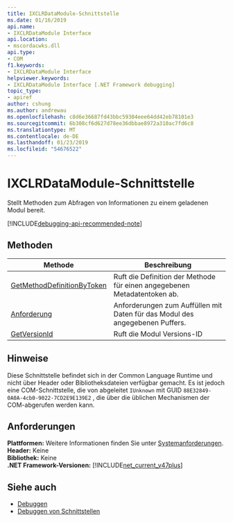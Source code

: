```yaml
---
title: IXCLRDataModule-Schnittstelle
ms.date: 01/16/2019
api.name:
- IXCLRDataModule Interface
api.location:
- mscordacwks.dll
api.type:
- COM
f1.keywords:
- IXCLRDataModule Interface
helpviewer.keywords:
- IXCLRDataModule Interface [.NET Framework debugging]
topic_type:
- apiref
author: cshung
ms.author: andrewau
ms.openlocfilehash: c8d6e36687fd43bbc59304eee64dd42eb78101e3
ms.sourcegitcommit: 6b308cf6d627d78ee36dbbae8972a310ac7fd6c8
ms.translationtype: MT
ms.contentlocale: de-DE
ms.lasthandoff: 01/23/2019
ms.locfileid: "54676522"
---
```

# <a name="ixclrdatamodule-interface"></a>IXCLRDataModule-Schnittstelle

Stellt Methoden zum Abfragen von Informationen zu einem geladenen Modul bereit.

[!INCLUDE[debugging-api-recommended-note](../../../../includes/debugging-api-recommended-note.md)]

## <a name="methods"></a>Methoden

| Methode                                                                                                                                | Beschreibung                                                         |
| ------------------------------------------------------------------------------------------------------------------------------------- | ------------------------------------------------------------------- |
| [GetMethodDefinitionByToken](../../../../docs/framework/unmanaged-api/debugging/ixclrdatamodule-getmethoddefinitionbytoken-method.md) | Ruft die Definition der Methode für einen angegebenen Metadatentoken ab. |
| [Anforderung](../../../../docs/framework/unmanaged-api/debugging/ixclrdatamodule-request-method.md)                                       | Anforderungen zum Auffüllen mit Daten für das Modul des angegebenen Puffers.       |
| [GetVersionId](../../../../docs/framework/unmanaged-api/debugging/ixclrdatamodule-getversionid-method.md)                             | Ruft die Modul Versions-ID                                       |

## <a name="remarks"></a>Hinweise

Diese Schnittstelle befindet sich in der Common Language Runtime und nicht über Header oder Bibliotheksdateien verfügbar gemacht. Es ist jedoch eine COM-Schnittstelle, die von abgeleitet `IUnknown` mit GUID `88E32849-0A0A-4cb0-9022-7CD2E9E139E2` , die über die üblichen Mechanismen der COM-abgerufen werden kann.

## <a name="requirements"></a>Anforderungen

**Plattformen:** Weitere Informationen finden Sie unter [Systemanforderungen](../../../../docs/framework/get-started/system-requirements.md).  
**Header:** Keine  
**Bibliothek:** Keine  
**.NET Framework-Versionen:** [!INCLUDE[net_current_v47plus](../../../../includes/net-current-v47plus.md)]  

## <a name="see-also"></a>Siehe auch

- [Debuggen](../../../../docs/framework/unmanaged-api/debugging/index.md)
- [Debuggen von Schnittstellen](../../../../docs/framework/unmanaged-api/debugging/debugging-interfaces.md)
